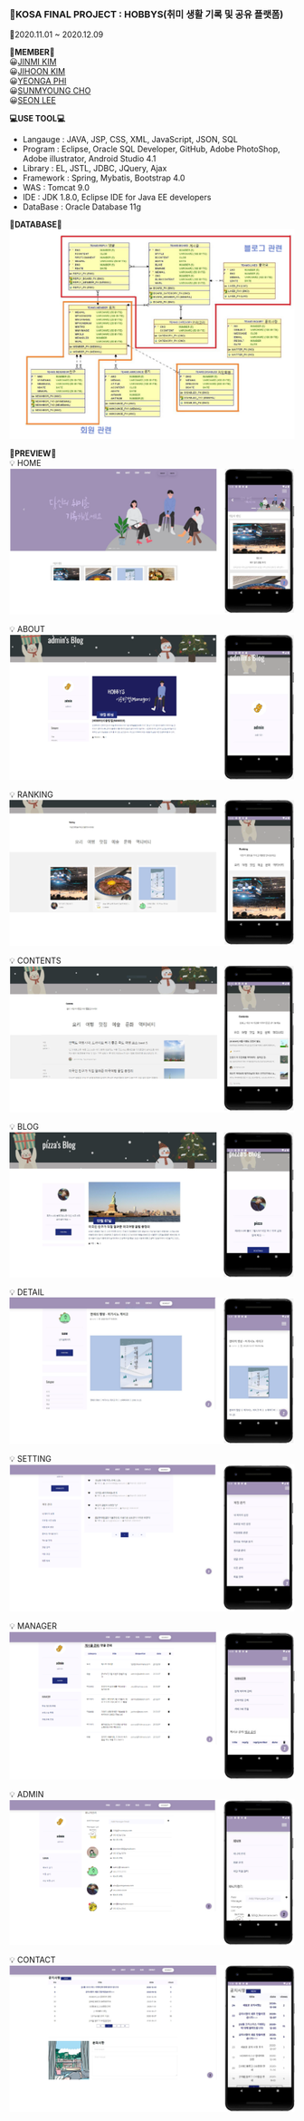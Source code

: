 ### :office:KOSA FINAL PROJECT : HOBBYS(취미 생활 기록 및 공유 플랫폼)
:calendar:2020.11.01 ~ 2020.12.09

**:bust_in_silhouette:MEMBER:bust_in_silhouette:**  
:grinning:[JINMI KIM](https://github.com/kimjinmi)  
:grinning:[JIHOON KIM](https://github.com/JIHOONKIM3949)  
:grinning:[YEONGA PHI](https://github.com/yeonga)  
:grinning:[SUNMYOUNG CHO](https://github.com/aodrhfk)  
:grinning:[SEON LEE](https://github.com/2SunE)  


**:computer:USE TOOL:computer:**  
- Langauge : JAVA, JSP, CSS, XML, JavaScript, JSON, SQL  
- Program : Eclipse, Oracle SQL Developer, GitHub, Adobe PhotoShop, Adobe illustrator, Android Studio 4.1  
- Library : EL, JSTL, JDBC, JQuery, Ajax  
- Framework : Spring, Mybatis, Bootstrap 4.0  
- WAS : Tomcat 9.0  
- IDE : JDK 1.8.0, Eclipse IDE for Java EE developers 
- DataBase : Oracle Database 11g  


**:floppy_disk:DATABASE:floppy_disk:**
![database](https://github.com/kimjinmi/TeamProject/blob/master/WebContent/resources/images/database.PNG)

**:mag_right:PREVIEW:mag_right:**  
:bulb: HOME
![home](https://github.com/kimjinmi/TeamProject/blob/master/WebContent/resources/Doc/home.PNG)

:bulb: ABOUT
![about](https://github.com/kimjinmi/TeamProject/blob/master/WebContent/resources/Doc/about.PNG)

:bulb: RANKING
![ranking](https://github.com/kimjinmi/TeamProject/blob/master/WebContent/resources/Doc/ranking.PNG)

:bulb: CONTENTS
![ranking](https://github.com/kimjinmi/TeamProject/blob/master/WebContent/resources/Doc/content.PNG)

:bulb: BLOG
![blog](https://github.com/kimjinmi/TeamProject/blob/master/WebContent/resources/Doc/blog.PNG)

:bulb: DETAIL
![detail](https://github.com/kimjinmi/TeamProject/blob/master/WebContent/resources/Doc/detail.PNG)

:bulb: SETTING
![setting](https://github.com/kimjinmi/TeamProject/blob/master/WebContent/resources/Doc/setting.PNG)

:bulb: MANAGER
![manager](https://github.com/kimjinmi/TeamProject/blob/master/WebContent/resources/Doc/manager.PNG)

:bulb: ADMIN
![admin](https://github.com/kimjinmi/TeamProject/blob/master/WebContent/resources/Doc/admin.PNG)

:bulb: CONTACT
![contact](https://github.com/kimjinmi/TeamProject/blob/master/WebContent/resources/Doc/contact.PNG)
